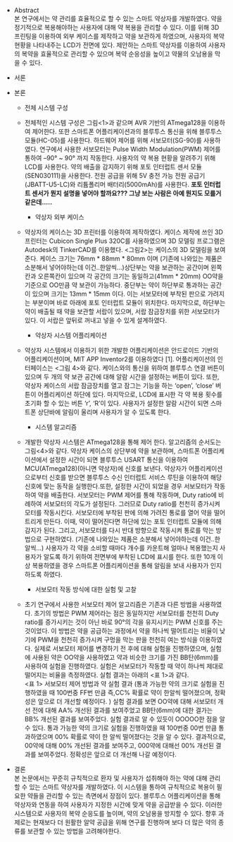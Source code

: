 

+ Abstract   
본 연구에서는 약 관리를 효율적으로 할 수 있는 스마트 약상자를 개발하였다. 약을 정기적으로 복용해야하는 사용자에 대해 약 복용을 관리할 수 있다. 이를 위해 3D 프린팅을 이용하여 외부 케이스를 제작하고 약을 보관하게 하였으며, 사용자의 복약 현황을 나타내주는 LCD가 전면에 있다. 제안하는 스마트 약상자를 이용하여 사용자의 복약을 효율적으로 관리할 수 있으며 복약 순응성을 높이고 약물의 오남용을 막을 수 있다. 



+ 서론   




+ 본론   
    + 전체 시스템 구성   
  + 전체적인 시스템 구성은 그림<1>과 같으며 AVR 기반의 ATmega128을 이용하여 제어한다. 또한 스마트폰 어플리케이션과의 블루투스 통신을 위해 블루투스 모듈(HC-05)를 사용한다. 하드웨어 제어를 위해 서보모터(SG-90)를 사용하였다. 연구에서 사용한 서보모터는 Pulse Width Modulation(PWM) 제어를 통하여 –90° ~ 90° 까지 작동한다. 사용자의 약 복용 현황을 알려주기 위해 LCD를 사용한다. 약의 배출을 감지하기 위해 포토 인터럽트 센서 모듈(SEN030111)을 사용한다. 전원 공급을 위해 5V 충전 가능 전원 공급기(JBATT-U5-LC)와 리튬폴리머 배터리(5000mAh)를 사용한다.
__포토 인터럽트 센서가 뭔지 설명을 넣어야 할까요??? 그냥 보는 사람은 아예 뭔지도 모를거 같은데.....__

    + 약상자 외부 케이스    
  + 약상자의 케이스는 3D 프린터를 이용하여 제작하였다. 케이스 제작에 쓰인 3D 프린터는 Cubicon Single Plus 320C를 사용하였으며 3D 모델링 프로그램은 Autodesk의 TinkerCAD를 이용했다. <그림2>는 케이스의 3D 모델링을 보여준다. 케이스 크기는 76mm * 88mm * 80mm 이며 (기존에 나와있는 제품은 소분해서 넣어야하는데 이건..한알씩...)상단부는 약을 보관하는 공간이며 왼쪽칸과 오른쪽칸이 있으며 각 공간의 크기는 동일하고(41mm * 20mm) OO약을 기준으로 OO만큼 약 보관이 가능하다. 중단부는 약이 하단부로 통과하는 공간이 있으며 크기는 13mm * 15mm 이다. 이는 서보모터에 부착된 판으로 가려지는 부분이며 바로 아래에 포토 인터럽트 모듈이 위치한다. 마지막으로, 하단부는 약이 배출될 때 약을 보관할 서랍이 있으며, 서랍 잠금장치를 위한 서보모터가 있다. 이 서랍은 앞뒤로 꺼내고 넣을 수 있게 설계하였다.

    + 약상자 시스템 어플리케이션   
  + 약상자 시스템에서 이용하기 위한 개발한 어플리케이션은 안드로이드 기반의 어플리케이션이며, MIT APP Inventor2를 이용하였다 [1]. 어플리케이션의 인터페이스는 <그림 4>와 같다. 케이스와의 통신을 위하여 블루투스 연결 버튼이 있으며 두 개의 약 보관 공간에 대해 알람 시간을 설정하는 버튼이 있다. 또한, 약상자 케이스의 서랍 잠금장치를 열고 잠그는 기능을 하는 ‘open’, ‘close’ 버튼이 어플리케이션 하단에 있다. 마지막으로, LCD에 표시한 각 약 복용 횟수를 초기화 할 수 있는 버튼 ‘r’, ‘R’이 있다. 사용자가 설정한 알람 시간이 되면 스마트폰 상단바에 알림이 울리며 사용자가 알 수 있도록 한다. 

    + 시스템 알고리즘   
  + 개발한 약상자 시스템은 ATmega128을 통해 제어 한다. 알고리즘의 순서도는 그림<4>와 같다. 약상자 케이스의 상단부에 약을 보관하며, 스마트폰 어플리케이션에서 설정한 시간이 되면 블루투스 USART 통신을 이용하여 MCU(ATmega128)(아니면 약상자)에 신호를 보낸다. 약상자가 어플리케이션으로부터 신호를 받으면 블루투스 수신 인터럽트 서비스 루틴을 이용하여 해당 신호에 맞는 동작을 실행한다.또한, 설정한 시간이 되었을 경우 서보모터가 작동하여 약을 배출한다. 서보모터는 PWM 제어를 통해 작동하며, Duty ratio에 비례하여 서보모터의 각도가 설정된다. 그러므로 Duty ratio를 천천히 증가시켜 모터를 작동시킨다. 서보모터에 부착된 판에 의해 가려진 통로를 열어 약을 떨어트리게 만든다. 이때, 약이 떨어진다면 하단에 있는 포토 인터럽트 모듈에 의해 감지가 된다. 그리고, 서보모터를 다시 반대 방향으로 작동시켜 통로를 막는 방법으로 구현하였다. (기존에 나와있는 제품은 소분해서 넣어야하는데 이건..한알씩...) 사용자가 각 약을 소비할 때마다 개수를 카운트해 얼마나 복용했는지 사용자가 알도록 하기 위하여 전면부에 부착된 LCD에 표시를 한다. 또한 10개 이상 복용하였을 경우 스마트폰 어플리케이션을 통해 알림을 보내 사용자가 인지하도록 하였다.

    + 서보모터 작동 방식에 대한 실험 및 고찰   
  + 초기 연구에서 사용한 서보모터 제어 알고리즘은 기존과 다른 방법을 사용하였다. 초기의 방법은 PWM 제어라는 점은 동일하지만 서보모터를 천천히 Duty ratio를 증가시키는 것이 아닌 바로 90°의 각을 유지시키는 PWM 신호를 주는 것이었다. 이 방법은 약을 공급하는 과정에서 약을 하나씩 떨어트리는 비율이 낮기에 PWM을 천천히 증가시켜 구멍을 막는 판을 천천히 여는 방식을 이용하였다. 실제로 서보모터 제어를 변경하기 전 후에 대해 실험을 진행하였으며, 실험에 사용된 약은 OO약을 사용하였고 약과 비슷한 크기를 가진 BB탄(6mm)를 사용하여 실험을 진행하였다.
  실험은 서보모터가 작동할 때 약이 하나씩 제대로 떨어지는 비율을 측정하였다. 실험 결과는 아래의 <표 1>과 같다.   
 <표 1> 서보모터 제어 방법과 약 실험 결과
(통과 가능한 약의 크기로 실험을 진행하였을 때 100번중 FF번 만큼 즉,CC% 확률로 약이 한알씩 떨어졌으며, 정확성은 앞으로 더 개선할 예정이다. )
실험 결과를 보면 OO약에 대해 서보모터 개선 전에 대해 AA% 개선된 결과를 보여주었고 BB탄(6mm)에 대한 결가는 BB% 개선된 결과를 보여주었다. 실험 결과로 알 수 있듯이 OOOOO한 점을 알 수 있다. 
통과 가능한 약의 크기로 실험을 진행하였을 때 100번중 00번 만큼 통과하였으며 00% 확률로 약이 한 알씩 떨어졌다는 것을 알 수 있다. 결과적으로, 00약에 대해 00% 개선된 결과를 보여주고, 000약에 대해선 00% 개선된 결과를 보여주었다. 정확성은 앞으로 더 개선해 나갈 예정이다. 



+ 결론   
본 논문에서는 꾸준히 규칙적으로 환자 및 사용자가 섭취해야 하는 약에 대해 관리할 수 있는 스마트 약상자를 개발하였다. 이 시스템을 통하여 규칙적으로 복용이 필요한 약들을 관리할 수 있는 측면에서 장점이 있다. 블루투스 어플리케이션을 통해 약상자와 연동을 하여 사용자가 지정한 시간에 맞게 약을 공급받을 수 있다. 이러한 시스템으로 사용자의 복약 순응도를 높이며, 약의 오남용을 방지할 수 있다. 향후 과제로는 현재보다 더 원활한 알약 공급을 위해 연구를 진행하며 보다 더 많은 약의 종류를 보관할 수 있는 방법을 고려해야한다.

